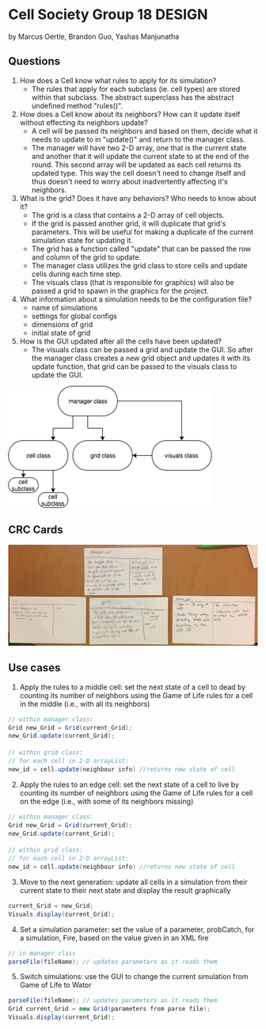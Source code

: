 Cell Society Group 18 DESIGN
====
by Marcus Oertle, Brandon Guo, Yashas Manjunatha

## Questions

1. How does a Cell know what rules to apply for its simulation?
	- The rules that apply for each subclass (ie. cell types) are stored within that subclass. The abstract superclass has the abstract undefined method "rules()".
2. How does a Cell know about its neighbors? How can it update itself without effecting its neighbors update?
	- A cell will be passed its neighbors and based on them, decide what it needs to update to in "update()" and return to the manager class. 
	- The manager will have two 2-D array, one that is the current state and another that it will update the current state to at the end of the round. This second array will be updated as each cell returns its updated type. This way the cell doesn't need to change itself and thus doesn't need to worry about inadvertently affecting it's neighbors.
3. What is the grid? Does it have any behaviors? Who needs to know about it?
	- The grid is a class that contains a 2-D array of cell objects. 
	- If the grid is passed another grid, it will duplicate that grid's parameters. This will be useful for making a duplicate of the current simulation state for updating it.
	- The grid has a function called "update" that can be passed the row and column of the grid to update. 
	- The manager class utilizes the grid class to store cells and update cells during each time step. 
	- The visuals class (that is responsible for graphics) will also be passed a grid to spawn in the graphics for the project.
4. What information about a simulation needs to be the configuration file?
	- name of simulations
	- settings for global configs
	- dimensions of grid
	- initial state of grid
5. How is the GUI updated after all the cells have been updated?
	- The visuals class can be passed a grid and update the GUI. So after the manager class creates a new grid object and updates it with its update function, that grid can be passed to the visuals class to update the GUI.

![Design of Relationships](P2CS308.jpg "A basic design of relationships")

## CRC Cards
![CRC Cards](crc.jpg "CRC Cards")

## Use cases
1. Apply the rules to a middle cell: set the next state of a cell to dead by counting its number of neighbors using the Game of Life rules for a cell in the middle (i.e., with all its neighbors)

```java
// within manager class:
Grid new_Grid = Grid(current_Grid);
new_Grid.update(current_Grid);

// within grid class:
// for each cell in 2-D arrayList:
new_id = cell.update(neighbour info) //returns new state of cell
```

2. Apply the rules to an edge cell: set the next state of a cell to live by counting its number of neighbors using the Game of Life rules for a cell on the edge (i.e., with some of its neighbors missing)

```java
// within manager class:
Grid new_Grid = Grid(current_Grid);
new_Grid.update(current_Grid);

// within grid class:
// for each cell in 2-D arrayList:
new_id = cell.update(neighbour info) //returns new state of cell
```
3. Move to the next generation: update all cells in a simulation from their current state to their next state and display the result graphically
```java
current_Grid = new_Grid;
Visuals.display(current_Grid);
```
4. Set a simulation parameter: set the value of a parameter, probCatch, for a simulation, Fire, based on the value given in an XML fire
```java
// in manager class
parseFile(fileName); // updates parameters as it reads them
```
5. Switch simulations: use the GUI to change the current simulation from Game of Life to Wator
```java
parseFile(fileName); // updates parameters as it reads them
Grid current_Grid = new Grid(parameters from parse file);
Visuals.display(current_Grid);
```